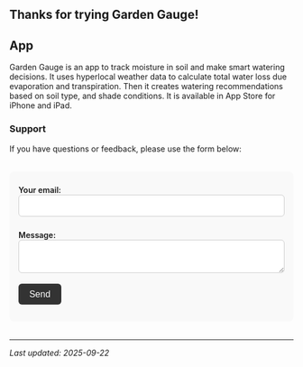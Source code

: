 
## Thanks for trying Garden Gauge!

## App
Garden Gauge is an app to track moisture in soil and make smart watering decisions. It uses hyperlocal weather data to calculate total water loss due evaporation and transpiration. Then it creates watering recommendations based on soil type, and shade conditions. It is available in App Store for iPhone and iPad.

### Support
If you have questions or feedback, please use the form below:

<div class="feedback-card">
    <form
      action="https://formspree.io/f/xvgwpndj"
      method="POST">
      <label>
        Your email:
        <input type="email" name="email">
      </label>
      <label>
        Message:
        <textarea name="message"></textarea>
      </label>
      <!-- your other form fields go here -->
      <button type="submit">Send</button>
    </form>
</div>

<style>
  .feedback-card {
    max-width: 560px;
    margin: 2rem auto;
    padding: 1rem;
    background: #f9f9f9;
    border-radius: 8px;
  }
  .feedback-card label {
    display: block;
    font-weight: 600;
    margin: 0.5rem 0 0.2rem;
  }
  .feedback-card input[type="email"],
  .feedback-card textarea {
    width: 100%;
    padding: 0.6rem;
    margin-bottom: 1rem;
    border: 1px solid #ccc;
    border-radius: 6px;
    font-size: 1rem;
  }
  .feedback-card button {
    background: #333;
    color: #fff;
    padding: 0.6rem 1.2rem;
    border: none;
    border-radius: 6px;
    cursor: pointer;
    font-size: 1rem;
  }
  .feedback-card button:hover {
    background: #555;
  }
</style>

---

*Last updated: 2025-09-22*
